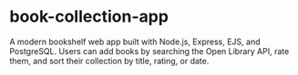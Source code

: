 # book-collection-app
A modern bookshelf web app built with Node.js, Express, EJS, and PostgreSQL. Users can add books by searching the Open Library API, rate them, and sort their collection by title, rating, or date.
